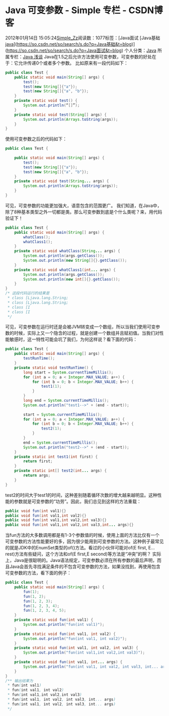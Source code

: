 # Java 可变参数 - Simple 专栏 - CSDN博客
2012年01月14日 15:05:24[Simple_Zz](https://me.csdn.net/love284969214)阅读数：1077标签：[Java面试																[Java基础																[java](https://so.csdn.net/so/search/s.do?q=java&t=blog)](https://so.csdn.net/so/search/s.do?q=Java基础&t=blog)](https://so.csdn.net/so/search/s.do?q=Java面试&t=blog)
个人分类：[Java](https://blog.csdn.net/love284969214/article/category/1235868)
所属专栏：[Java 浅谈](https://blog.csdn.net/column/details/27397.html)
Java在1.5之后允许方法使用可变参数，可变参数的好处在于：它允许传递0个或者多个参数。
比如原来有一段代码如下：
```java
public class Test {
    public static void main(String[] args) {
        test();
        test(new String[]{"a"});
        test(new String[]{"a", "b"});
    }
    private static void test() {
        System.out.println(“[]”);
    }
    private static void test(String[] args) {
        System.out.println(Arrays.toString(args));
    }
}
```
使用可变参数之后的代码如下：
```java
public class Test {
    
    public static void main(String[] args) {
        test();
        test(new String[]{"a"});
        test(new String[]{"a", "b"});
    }
    private static void test(String... args) {
        System.out.println(Arrays.toString(args));
    }
}
```
可见，可变参数的功能更加强大，语意包含的范围更广。
我们知道，在Java中，除了8种基本类型之外一切都是类。那么可变参数到底是个什么类呢？来，用代码验证下！
```java
public class Test {
    public static void main(String[] args) {
        whatClass();
        whatClass1();
    }
    private static void whatClass(String... args) {
        System.out.println(args.getClass());
        System.out.println(new String[]{}.getClass());
    }
    private static void whatClass1(int... args) {
        System.out.println(args.getClass());
        System.out.println(new int[]{}.getClass());
    }
}
/* 这段代码运行的结果是
 * class [Ljava.lang.String;
 * class [Ljava.lang.String;
 * class [I
 * class [I
 */
```
可见，可变参数在运行时还是会被JVM转变成一个数组，所以当我们使用可变参数的时候，实际上又一个隐含的过程，就是创建一个数组并且赋初值。当我们对性能敏感时，这一特性可能会坑了我们，为何这样说？看下面的代码：
```java
public class Test {
    public static void main(String[] args) {
        testRunTime();
    }
    private static void testRunTime() {
        long start = System.currentTimeMillis();
        for (int a = 0; a < Integer.MAX_VALUE; a++) {
            for (int b = 0; b < Integer.MAX_VALUE; b++) {
                test1(1);
            }
        }
        long end = System.currentTimeMillis();
        System.out.println("test1-->" + (end - start));
		
        start = System.currentTimeMillis();
        for (int a = 0; a < Integer.MAX_VALUE; a++) {
            for (int b = 0; b < Integer.MAX_VALUE; b++) {
                test2(1);
            }
        }
        end = System.currentTimeMillis();
        System.out.println("test2-->" + (end - start));
    }
    private static int test1(int first) {
        return first;
    }
    private static int[] test2(int... args) {
        return args;
    }
}
```
test2的时间大于test1的时间，这种差别随着循环次数的增大越来越明显。这种性能的参数就是可变参数的“功劳”。因此，我们总见到这样的方法重载：
```java
public void fun(int val1){}
public void fun(int val1,int val2){}
public void fun(int val1,int val2,int val3){}
public void fun(int val1,int val2,int val3,int... args){}
```
当fun方法的大多数调用都是有1-3个参数值的时候，使用上面的方法比仅有一个可变参数的方法性能要好的多，因为很少能用到可变参数的方法。这种例子最常见的就是JDK中的EnumSet类型的of()方法。看过的小伙伴可能对of(E first, E... rest)方法有些疑问，这个方法和of(E first,E second)等方法是“冲突”的啊？
实际上，Java是很聪明的。Java语法规定，可变参数必须在所有参数的最后声明，而且Java会首先寻找满足条件的不包含可变参数的方法，如果没找到，再使用包含可变参数的方法，看下面的例子：
```java
public class Test {
    public static void main(String[] args) {
        fun(1);
        fun(1, 2);
        fun(1, 2, 3);
        fun(1, 2, 3, 4);
        fun(1, 2, 3, 4, 5);
    }
    private static void fun(int val1) {
        System.out.println("fun(int val1)");
    }
    private static void fun(int val1, int val2) {
        System.out.println("fun(int val1, int val2)");
    }
    private static void fun(int val1, int val2, int val3) {
        System.out.println("fun(int val1,int val2,int val3)");
    }
    private static void fun(int val1, int... args) {
        System.out.println("fun(int val1, int val2, int val3, int... args)");
    }
}
/** 输出结果为
 * fun(int val1)
 * fun(int val1, int val2)
 * fun(int val1,int val2,int val3)
 * fun(int val1, int val2, int val3, int... args)
 * fun(int val1, int val2, int val3, int... args)
 */
```
